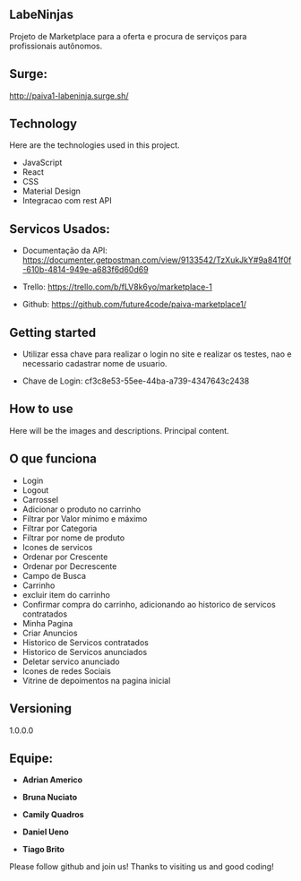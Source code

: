 ## LabeNinjas
 
Projeto de Marketplace para a oferta e procura de serviços para profissionais autônomos.

## Surge:

 http://paiva1-labeninja.surge.sh/

## Technology 
 
Here are the technologies used in this project.
 
* JavaScript 
* React
* CSS
* Material Design 
* Integracao com rest API
 
## Servicos Usados:

* Documentação da API: https://documenter.getpostman.com/view/9133542/TzXukJkY#9a841f0f-610b-4814-949e-a683f6d60d69

* Trello: https://trello.com/b/fLV8k6yo/marketplace-1

* Github: https://github.com/future4code/paiva-marketplace1/

## Getting started
 
 * Utilizar essa chave para realizar o login no site e realizar os testes, nao e necessario cadastrar nome de usuario.
 
- Chave de Login: cf3c8e53-55ee-44ba-a739-4347643c2438
 
## How to use
 
Here will be the images and descriptions. Principal content.
 
  
## O que funciona

- Login
- Logout
- Carrossel
- Adicionar o produto no carrinho
- Filtrar por Valor mínimo e máximo
- Filtrar por Categoria 
- Filtrar por nome de produto
- Icones de servicos  
- Ordenar por Crescente
- Ordenar por Decrescente
- Campo de Busca
- Carrinho
- excluir item do carrinho
- Confirmar compra do carrinho, adicionando ao historico de servicos contratados
- Minha Pagina
- Criar Anuncios
- Historico de Servicos contratados
- Historico de Servicos anunciados
- Deletar servico anunciado
- Icones de redes Sociais
- Vitrine de depoimentos na pagina inicial

 
## Versioning
 
1.0.0.0
 
 
## Equipe:

* **Adrian Americo**
  
* **Bruna Nuciato**
 
* **Camily Quadros**

* **Daniel Ueno**

* **Tiago Brito**
 
 
 
Please follow github and join us!
Thanks to visiting us and good coding!
